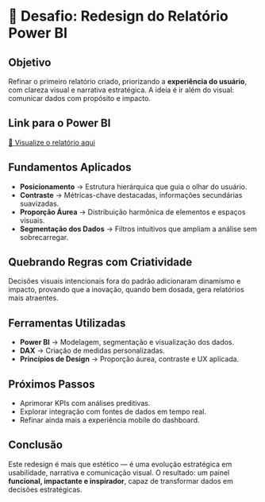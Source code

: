 # 🎯 Desafio: Redesign do Relatório Power BI

## Objetivo
Refinar o primeiro relatório criado, priorizando a **experiência do usuário**, com clareza visual e narrativa estratégica. A ideia é ir além do visual: comunicar dados com propósito e impacto.

## Link para o Power BI
[🔗 Visualize o relatório aqui](https://app.powerbi.com/groups/be3d3f3b-bece-442f-b0ea-81dfc19c8d6f/reports/0803717f-d003-48f1-8dbe-e6f792510318/aee6c1fe1eb1179b1432?experience=power-bi)

## Fundamentos Aplicados
- **Posicionamento** → Estrutura hierárquica que guia o olhar do usuário.  
- **Contraste** → Métricas-chave destacadas, informações secundárias suavizadas.  
- **Proporção Áurea** → Distribuição harmônica de elementos e espaços visuais.  
- **Segmentação dos Dados** → Filtros intuitivos que ampliam a análise sem sobrecarregar.

## Quebrando Regras com Criatividade
Decisões visuais intencionais fora do padrão adicionaram dinamismo e impacto, provando que a inovação, quando bem dosada, gera relatórios mais atraentes.

## Ferramentas Utilizadas
- **Power BI** → Modelagem, segmentação e visualização dos dados.  
- **DAX** → Criação de medidas personalizadas.  
- **Princípios de Design** → Proporção áurea, contraste e UX aplicada.  

## Próximos Passos
- Aprimorar KPIs com análises preditivas.  
- Explorar integração com fontes de dados em tempo real.  
- Refinar ainda mais a experiência mobile do dashboard.  

## Conclusão
Este redesign é mais que estético — é uma evolução estratégica em usabilidade, narrativa e comunicação visual. O resultado: um painel **funcional, impactante e inspirador**, capaz de transformar dados em decisões estratégicas.
